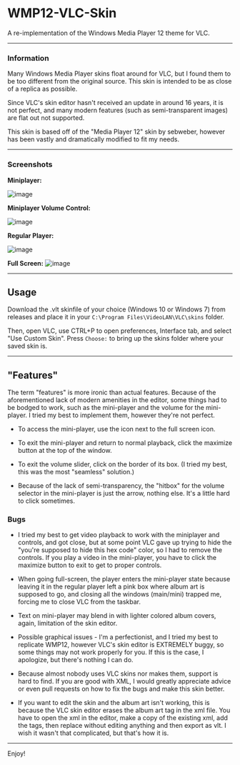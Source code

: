 # WMP12-VLC-Skin
A re-implementation of the Windows Media Player 12 theme for VLC.

<hr>

### Information

Many Windows Media Player skins float around for VLC, but I found them to be too different from the original source. This skin is intended to be as close of a replica as possible.

Since VLC's skin editor hasn't received an update in around 16 years, it is not perfect, and many modern features (such as semi-transparent images) are flat out not supported. 

This skin is based off of the "Media Player 12" skin by sebweber, however has been vastly and dramatically modified to fit my needs.

<hr>

### Screenshots 

**Miniplayer:**

![image](https://github.com/user-attachments/assets/a48e9584-4338-498a-9e0d-baef38345f1f)

**Miniplayer Volume Control:**

![image](https://github.com/user-attachments/assets/234f7604-530e-4435-a118-3531a06ed126)

**Regular Player:**

![image](https://github.com/user-attachments/assets/7909d5d7-cee5-4209-a7aa-34550710b33c)

**Full Screen:**
![image](https://github.com/user-attachments/assets/75263cd7-9677-4100-9b98-80a0e7074a2f)

<hr>

## Usage

Download the .vlt skinfile of your choice (Windows 10 or Windows 7) from releases and place it in your `C:\Program Files\VideoLAN\VLC\skins` folder.

Then, open VLC, use CTRL+P to open preferences, Interface tab, and select "Use Custom Skin". Press `Choose:` to bring up the skins folder where your saved skin is.

<hr>

## "Features"

The term "features" is more ironic than actual features.
Because of the aforementioned lack of modern amenities in the editor, some things had to be bodged to work, such as the mini-player and the volume for the mini-player. I tried my best to implement them, however they're not perfect.

* To access the mini-player, use the icon next to the full screen icon.

* To exit the mini-player and return to normal playback, click the maximize button at the top of the window.

* To exit the volume slider, click on the border of its box. (I tried my best, this was the most "seamless" solution.)

* Because of the lack of semi-transparency, the "hitbox" for the volume selector in the mini-player is just the arrow, nothing else. It's a little hard to click sometimes.

### Bugs

* I tried my best to get video playback to work with the miniplayer and controls, and got close, but at some point VLC gave up trying to hide the "you're supposed to hide this hex code" color, so I had to remove the controls. If you play a video in the mini-player, you have to click the maximize button to exit to get to proper controls.

* When going full-screen, the player enters the mini-player state because leaving it in the regular player left a pink box where album art is supposed to go, and closing all the windows (main/mini) trapped me, forcing me to close VLC from the taskbar.

* Text on mini-player may blend in with lighter colored album covers, again, limitation of the skin editor.

* Possible graphical issues - I'm a perfectionist, and I tried my best to replicate WMP12, however VLC's skin editor is EXTREMELY buggy, so some things may not work properly for you. If this is the case, I apologize, but there's nothing I can do.

* Because almost nobody uses VLC skins nor makes them, support is hard to find. If you are good with XML, I would greatly appreciate advice or even pull requests on how to fix the bugs and make this skin better.

* If you want to edit the skin and the album art isn't working, this is because the VLC skin editor erases the album art tag in the xml file. You have to open the xml in the editor, make a copy of the existing xml, add the tags, then replace without editing anything and then export as vlt. I wish it wasn't that complicated, but that's how it is.

<hr>

Enjoy!
